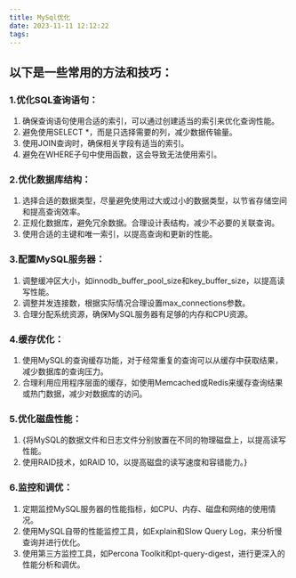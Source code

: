 ```yaml
---
title: MySql优化
date: 2023-11-11 12:12:22
tags:
---
```


## 以下是一些常用的方法和技巧：

### 1.优化SQL查询语句：

1. 确保查询语句使用合适的索引，可以通过创建适当的索引来优化查询性能。
2. 避免使用SELECT *，而是只选择需要的列，减少数据传输量。
3. 使用JOIN查询时，确保相关字段有适当的索引。
4. 避免在WHERE子句中使用函数，这会导致无法使用索引。

### 2.优化数据库结构：

1. 选择合适的数据类型，尽量避免使用过大或过小的数据类型，以节省存储空间和提高查询效率。
2. 正规化数据库，避免冗余数据。合理设计表结构，减少不必要的关联查询。
3. 使用合适的主键和唯一索引，以提高查询和更新的性能。

### 3.配置MySQL服务器：

1. 调整缓冲区大小，如innodb_buffer_pool_size和key_buffer_size，以提高读写性能。
2. 调整并发连接数，根据实际情况合理设置max_connections参数。
3. 合理分配系统资源，确保MySQL服务器有足够的内存和CPU资源。

### 4.缓存优化：

1. 使用MySQL的查询缓存功能，对于经常重复的查询可以从缓存中获取结果，减少数据库的查询压力。
2. 合理利用应用程序层面的缓存，如使用Memcached或Redis来缓存查询结果或热门数据，减少对数据库的访问。

### 5.优化磁盘性能：

1. {将MySQL的数据文件和日志文件分别放置在不同的物理磁盘上，以提高读写性能。
2. 使用RAID技术，如RAID 10，以提高磁盘的读写速度和容错能力。}

### 6.监控和调优：

1. 定期监控MySQL服务器的性能指标，如CPU、内存、磁盘和网络的使用情况。
2. 使用MySQL自带的性能监控工具，如Explain和Slow Query Log，来分析慢查询并进行优化。
3. 使用第三方监控工具，如Percona Toolkit和pt-query-digest，进行更深入的性能分析和调优。
